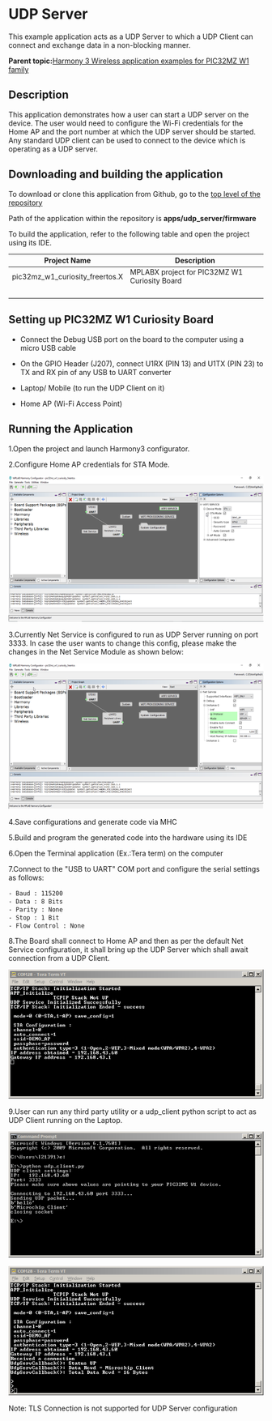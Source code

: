 # UDP Server

This example application acts as a UDP Server to which a UDP Client can connect and exchange data in a non-blocking manner.

**Parent topic:**[Harmony 3 Wireless application examples for PIC32MZ W1 family](GUID-60AE2339-6045-4BAA-AEBC-AAEE24D8C566.md)

## Description

This application demonstrates how a user can start a UDP server on the device. The user would need to configure the Wi-Fi credentials for the Home AP and the port number at which the UDP server should be started. Any standard UDP client can be used to connect to the device which is operating as a UDP server.

## Downloading and building the application

To download or clone this application from Github, go to the [top level of the repository](https://github.com/Microchip-MPLAB-Harmony/wireless_apps_pic32mzw1_wfi32e01)

Path of the application within the repository is **apps/udp\_server/firmware**

To build the application, refer to the following table and open the project using its IDE.

|Project Name|Description|
|------------|-----------|
|pic32mz\_w1\_curiosity\_freertos.X|MPLABX project for PIC32MZ W1 Curiosity Board|
| |

## Setting up PIC32MZ W1 Curiosity Board

-   Connect the Debug USB port on the board to the computer using a micro USB cable

-   On the GPIO Header \(J207\), connect U1RX \(PIN 13\) and U1TX \(PIN 23\) to TX and RX pin of any USB to UART converter

-   Laptop/ Mobile \(to run the UDP Client on it\)

-   Home AP \(Wi-Fi Access Point\)


## Running the Application

1.Open the project and launch Harmony3 configurator.

2.Configure Home AP credentials for STA Mode.

![resized_configurator](GUID-84C69F97-CBAD-44D4-9E43-DA286FB8C1AE-low.png)

3.Currently Net Service is configured to run as UDP Server running on port 3333. In case the user wants to change this config, please make the changes in the Net Service Module as shown below:

![resized_netservice_configurator](GUID-0483C340-B420-4887-927E-92D3BE8B6721-low.png)

4.Save configurations and generate code via MHC

5.Build and program the generated code into the hardware using its IDE

6.Open the Terminal application \(Ex.:Tera term\) on the computer

7.Connect to the "USB to UART" COM port and configure the serial settings as follows:

```
- Baud : 115200
- Data : 8 Bits
- Parity : None
- Stop : 1 Bit
- Flow Control : None
```

8.The Board shall connect to Home AP and then as per the default Net Service configuration, it shall bring up the UDP Server which shall await connection from a UDP Client.

![dut_init_console](GUID-4A5471B4-C8F6-4B7A-BD54-3983B051FBCE-low.png)

9.User can run any third party utility or a udp\_client python script to act as UDP Client running on the Laptop.

![system_console](GUID-F5611019-3EEB-43DE-8C1E-0E736CBB1177-low.png)

![dut_console](GUID-0EF3F96D-3254-46D3-9A44-BBEC4137907E-low.png)

Note: TLS Connection is not supported for UDP Server configuration

